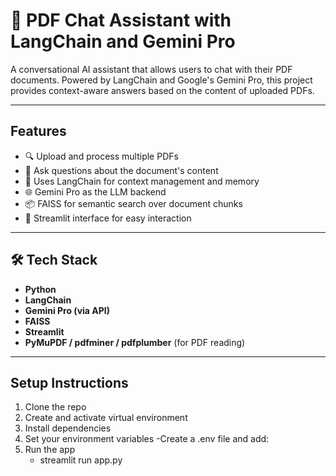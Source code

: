 # 📄 PDF Chat Assistant with LangChain and Gemini Pro

A conversational AI assistant that allows users to chat with their PDF documents. 
Powered by LangChain and Google's Gemini Pro, this project provides context-aware answers based on the content of uploaded PDFs.

---

## Features

- 🔍 Upload and process multiple PDFs
- 🤖 Ask questions about the document's content
- 🧠 Uses LangChain for context management and memory
- 🌐 Gemini Pro as the LLM backend
- 📦 FAISS for semantic search over document chunks
- 🧪 Streamlit interface for easy interaction

---

## 🛠️ Tech Stack

- **Python**
- **LangChain**
- **Gemini Pro (via API)**
- **FAISS**
- **Streamlit**
- **PyMuPDF / pdfminer / pdfplumber** (for PDF reading)

---
## Setup Instructions
1) Clone the repo
2) Create and activate virtual environment
3) Install dependencies
4) Set your environment variables
    -Create a .env file and add:
5) Run the app
    - streamlit run app.py



